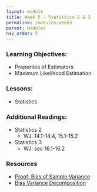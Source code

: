 ```yaml
---
layout: module
title: Week 5 - Statistics 2 & 3
permalink: /modules/week5
parent: Modules
nav_order: 5
---
```


### Learning Objectives:
* Properties of Estimators
* Maximum Likelihood Estimation



### Lessons:
*  Statistics


### Additional Readings:
* Statistics 2
    * WJ: 14.1-14.4, 15.1-15.2
* Statistics 3
    * WJ: sec 16.1-16.2

### Resources
* [Proof: Bias of Sample Variance](https://proofwiki.org/wiki/Bias_of_Sample_Variance)
* [Bias Variance Decomposition](https://towardsdatascience.com/the-bias-variance-tradeoff-8818f41e39e9)